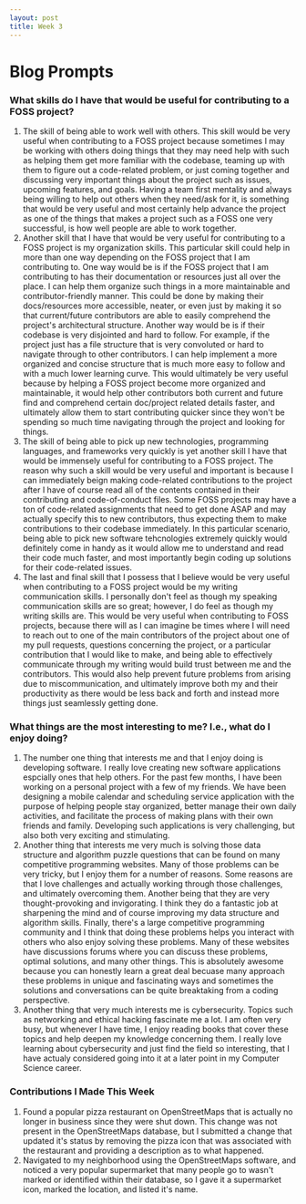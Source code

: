 ```yaml
---
layout: post
title: Week 3
---
```



# Blog Prompts

### What skills do I have that would be useful for contributing to a FOSS project?
1. The skill of being able to work well with others. This skill would be very useful when contributing to a FOSS project because sometimes I may be working with others doing things that they may need help with such as helping them get more familiar with the codebase, teaming up with them to figure out a code-related problem, or just coming together and discussing very important things about the project such as issues, upcoming features, and goals. Having a team first mentality and always being willing to help out others when they need/ask for it, is something that would be very useful and most certainly help advance the project as one of the things that makes a project such as a FOSS one very successful, is how well people are able to work together.
2. Another skill that I have that would be very useful for contributing to a FOSS project is my organization skills. This particular skill could help in more than one way depending on the FOSS project that I am contributing to. One way would be is if the FOSS project that I am contributing to has their documentation or resources just all over the place. I can help them organize such things in a more maintainable and contributor-friendly manner. This could be done by making their docs/resources more accessible, neater, or even just by making it so that current/future contributors are able to easily comprehend the project's architectural structure. Another way would be is if their codebase is very disjointed and hard to follow. For example, if the project just has a file structure that is very convoluted or hard to navigate through to other contributors. I can help implement a more organized and concise structure that is much more easy to follow and with a much lower learning curve. This would ultimately be very useful because by helping a FOSS project become more organized and maintainable, it would help other contributors both current and future find and comprehend certain doc/project related details faster, and ultimately allow them to start contributing quicker since they won't be spending so much time navigating through the project and looking for things.
3. The skill of being able to pick up new technologies, programming languages, and frameworks very quickly is yet another skill I have that would be immensely useful for contributing to a FOSS project. The reason why such a skill would be very useful and important is because I can immediately beign making code-related contributions to the project after I have of course read all of the contents contained in their contributing and code-of-conduct files. Some FOSS projects may have a ton of code-related assignments that need to get done ASAP and may actually specify this to new contributors, thus expecting them to make contributions to their codebase immediately. In this particular scenario, being able to pick new software tehcnologies extremely quickly would definitely come in handy as it would allow me to understand and read their code much faster, and most importantly begin coding up solutions for their code-related issues.
4. The last and final skill that I possess that I believe would be very useful when contributing to a FOSS project would be my writing communication skills. I personally don't feel as though my speaking communication skills are so great; however, I do feel as though my writing skills are. This would be very useful when contributing to FOSS projects, because there will as I can imagine be times where I will need to reach out to one of the main contributors of the project about one of my pull requests, questions concerning the project, or a particular contribution that I would like to make, and being able to effectively communicate through my writing would build trust between me and the contributors. This would also help prevent future problems from arising due to miscommunication, and ultimately improve both my and their productivity as there would be less back and forth and instead more things just seamlessly getting done.

### What things are the most interesting to me? I.e., what do I enjoy doing?
1. The number one thing that interests me and that I enjoy doing is developing software. I really love creating new software applications espcially ones that help others. For the past few months, I have been working on a personal project with a few of my friends. We have been designing a mobile calendar and scheduling service application with the purpose of helping people stay organized, better manage their own daily activities, and facilitate the process of making plans with their own friends and family. Developing such applications is very challenging, but also both very exciting and stimulating. 
2. Another thing that interests me very much is solving those data structure and algorithm puzzle questions that can be found on many competitive programming websites. Many of those problems can be very tricky, but I enjoy them for a number of reasons. Some reasons are that I love challenges and actually working through those challenges, and ultimately overcoming them. Another being that they are very thought-provoking and invigorating. I think they do a fantastic job at sharpening the mind and of course improving my data structure and algorithm skills. Finally, there's a large competitive programming community and I think that doing these problems helps you interact with others who also enjoy solving these problems. Many of these websites have discussions forums where you can discuss these problems, optimal solutions, and many other things. This is absolutely awesome because you can honestly learn a great deal becuase many approach these problems in unique and fascinating ways and sometimes the solutions and conversations can be quite breaktaking from a coding perspective.
3. Another thing that very much interests me is cybersecurity. Topics such as networking and ethical hacking fascinate me a lot. I am often very busy, but whenever I have time, I enjoy reading books that cover these topics and help deepen my knowledge concerning them. I really love learning about cybersecurity and just find the field so interesting, that I have actualy considered going into it at a later point in my Computer Science career.

### Contributions I Made This Week
1. Found a popular pizza restaurant on OpenStreetMaps that is actually no longer in business since they were shut down. This change was not present in the OpenStreetMaps database, but I submitted a change that updated it's status by removing the pizza icon that was associated with the restaurant and providing a description as to what happened.
2. Navigated to my neighborhood using the OpenStreetMaps software, and noticed a very popular supermarket that many people go to wasn't marked or identified within their database, so I gave it a supermarket icon, marked the location, and listed it's name.
